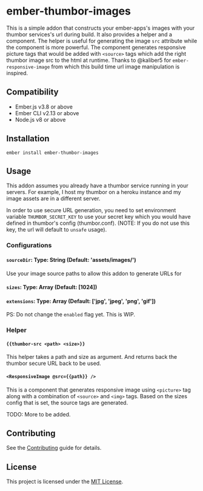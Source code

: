 ember-thumbor-images
==============================================================================

This is a simple addon that constructs your ember-apps's images with your thumbor services's url during build. It also provides a helper and a component. The helper is useful for generating the image `src` attribute while the component is more powerful. The component generates responsive picture tags that would be added with `<source>` tags which add the right thumbor image src to the html at runtime. Thanks to @kaliber5 for `ember-responsive-image` from which this build time url image manipulation is inspired. 


Compatibility
------------------------------------------------------------------------------

* Ember.js v3.8 or above
* Ember CLI v2.13 or above
* Node.js v8 or above


Installation
------------------------------------------------------------------------------

```
ember install ember-thumbor-images
```


Usage
------------------------------------------------------------------------------

This addon assumes you already have a thumbor service running in your servers. For example, I host my thumbor on a heroku instance and my image assets are in a different server.

In order to use secure URL generation, you need to set environment variable `THUMBOR_SECRET_KEY` to use your secret key which you would have defined in thumbor's config (thumbor.conf). (NOTE: If you do not use this key, the url will default to `unsafe` usage).

### Configurations

#### `sourceDir`: Type: String (Default: 'assets/images/')
Use your image source paths to allow this addon to generate URLs for

#### `sizes`: Type: Array (Default: [1024])

#### `extensions`: Type: Array (Default: ['jpg', 'jpeg', 'png', 'gif'])
PS: Do not change the `enabled` flag yet. This is WIP.

### Helper

#### `{{thumbor-src <path> <size>}}`
This helper takes a path and size as argument. And returns back the thumbor secure URL back to be used.

#### `<ResponsiveImage @src={{path}} />`
This is a component that generates responsive image using `<picture>` tag along with a combination of `<source>` and `<img>` tags. Based on the sizes config that is set, the source tags are generated.

TODO: More to be added.

Contributing
------------------------------------------------------------------------------

See the [Contributing](CONTRIBUTING.md) guide for details.


License
------------------------------------------------------------------------------

This project is licensed under the [MIT License](LICENSE.md).
